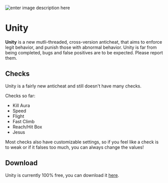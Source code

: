 ![enter image description here](https://i.imgur.com/kcBgKZ6.png)

# Unity

**Unity** is a new mutli-threaded, cross-version anticheat, that aims to enforce legit behavior, and punish those with abnormal behavior. Unity is far from being completed, bugs and false positives are to be expected. Please report them.

## Checks

Unity is a fairly new anticheat and still doesn't have many checks.

Checks so far:

 - Kill Aura
 - Speed
 - Flight
 - Fast Climb
 - Reach/Hit Box
 - Jesus


Most checks also have customizable settings, so if you feel like a check is to weak or if it falses too much, you can always change the values!

## Download

Unity is currently 100% free, you can download it [here](https://discord.gg/JfpzGHQ).
